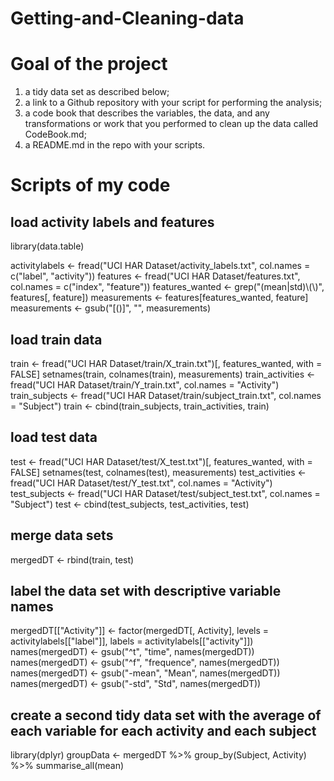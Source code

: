 # Getting-and-Cleaning-data

# Goal of the project
 1) a tidy data set as described below;
 2) a link to a Github repository with your script for performing the analysis;
 3) a code book that describes the variables, the data, and any transformations or work that you performed to clean up the data called CodeBook.md;
 4) a README.md in the repo with your scripts. 
 
 # Scripts of my code
 ## load activity labels and features
library(data.table)

activitylabels <- fread("UCI HAR Dataset/activity_labels.txt",
                        col.names = c("label", "activity"))
features <- fread("UCI HAR Dataset/features.txt",
                  col.names = c("index", "feature"))
features_wanted <- grep("(mean|std)\\(\\)", features[, feature])
measurements <- features[features_wanted, feature]
measurements <- gsub("[()]", "", measurements)

## load train data
train <- fread("UCI HAR Dataset/train/X_train.txt")[, features_wanted, with = FALSE]
setnames(train, colnames(train), measurements)
train_activities <- fread("UCI HAR Dataset/train/Y_train.txt", col.names = "Activity")
train_subjects <- fread("UCI HAR Dataset/train/subject_train.txt", col.names = "Subject")
train <- cbind(train_subjects, train_activities, train)

## load test data
test <- fread("UCI HAR Dataset/test/X_test.txt")[, features_wanted, with = FALSE]
setnames(test, colnames(test), measurements)
test_activities <- fread("UCI HAR Dataset/test/Y_test.txt", col.names = "Activity")
test_subjects <- fread("UCI HAR Dataset/test/subject_test.txt", col.names = "Subject")
test <- cbind(test_subjects, test_activities, test)

## merge data sets
mergedDT <- rbind(train, test)

## label the data set with descriptive variable names
mergedDT[["Activity"]] <- factor(mergedDT[, Activity], levels = activitylabels[["label"]],
                                 labels = activitylabels[["activity"]])
names(mergedDT) <- gsub("^t", "time", names(mergedDT))
names(mergedDT) <- gsub("^f", "frequence", names(mergedDT))
names(mergedDT) <- gsub("-mean", "Mean", names(mergedDT))
names(mergedDT) <- gsub("-std", "Std", names(mergedDT))

## create a second tidy data set with the average of each variable for each activity and each subject
library(dplyr)
groupData <- mergedDT %>%
  group_by(Subject, Activity) %>%
  summarise_all(mean)
